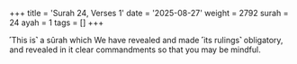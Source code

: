 +++
title = 'Surah 24, Verses 1'
date = '2025-08-27'
weight = 2792
surah = 24
ayah = 1
tags = []
+++

˹This is˺ a sûrah which We have revealed and made ˹its rulings˺ obligatory, and revealed in it clear commandments so that you may be mindful.